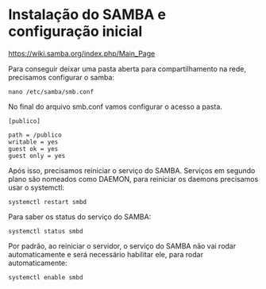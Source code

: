 # Instalação do SAMBA e configuração inicial

https://wiki.samba.org/index.php/Main_Page

Para conseguir deixar uma pasta aberta para compartilhamento na rede, precisamos configurar o samba:

    nano /etc/samba/smb.conf

No final do arquivo smb.conf vamos configurar o acesso a pasta.

    [publico]

    path = /publico
    writable = yes
    guest ok = yes
    guest only = yes

Após isso, precisamos reiniciar o serviço do SAMBA. Serviços em segundo plano são nomeados como DAEMON, para reiniciar os daemons precisamos usar o systemctl:

    systemctl restart smbd

Para saber os status do serviço do SAMBA:

    systemctl status smbd

Por padrão, ao reiniciar o servidor, o serviço do SAMBA não vai rodar automaticamente e será necessário habilitar ele, para rodar automaticamente:

    systemctl enable smbd